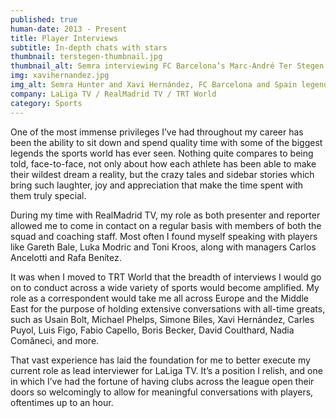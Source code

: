 ```yaml
---
published: true
human-date: 2013 - Present
title: Player Interviews
subtitle: In-depth chats with stars
thumbnail: terstegen-thumbnail.jpg
thumbnail_alt: Semra interviewing FC Barcelona’s Marc-André Ter Stegen ahead of El Clásico against Real Madrid for LaLiga TV
img: xavihernandez.jpg
img_alt: Semra Hunter and Xavi Hernández, FC Barcelona and Spain legend, after an interview about the World Cup 2022 in Doha, Qatar
company: LaLiga TV / RealMadrid TV / TRT World
category: Sports
---
```

One of the most immense privileges I’ve had throughout my career has been the ability to sit down and spend quality time with some of the biggest legends the sports world has ever seen. Nothing quite compares to being told, face-to-face, not only about how each athlete has been able to make their wildest dream a reality, but the crazy tales and sidebar stories which bring such laughter, joy and appreciation that make the time spent with them truly special.

During my time with RealMadrid TV, my role as both presenter and reporter allowed me to come in contact on a regular basis with members of both the squad and coaching staff. Most often I found myself speaking with players like Gareth Bale, Luka Modric and Toni Kroos, along with managers Carlos Ancelotti and Rafa Benítez.

It was when I moved to TRT World that the breadth of interviews I would go on to conduct across a wide variety of sports would become amplified. My role as a correspondent would take me all across Europe and the Middle East for the purpose of holding extensive conversations with all-time greats, such as Usain Bolt, Michael Phelps, Simone Biles, Xavi Hernández, Carles Puyol, Luis Figo, Fabio Capello, Boris Becker, David Coulthard, Nadia Comăneci, and more.

That vast experience has laid the foundation for me to better execute my current role as lead interviewer for LaLiga TV. It’s a position I relish, and one in which I’ve had the fortune of having clubs across the league open their doors so welcomingly to allow for meaningful conversations with players, oftentimes up to an hour.